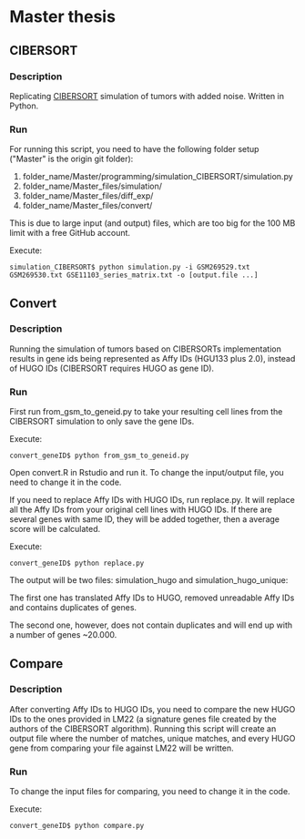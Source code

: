 # Master thesis

## CIBERSORT

### Description

Replicating [CIBERSORT](http://www.nature.com/nmeth/journal/v12/n5/abs/nmeth.3337.html) simulation of tumors with added noise. Written in Python.

### Run

For running this script, you need to have the following folder setup ("Master" is the origin git folder):

1. folder_name/Master/programming/simulation_CIBERSORT/simulation.py
2. folder_name/Master_files/simulation/
3. folder_name/Master_files/diff_exp/
4. folder_name/Master_files/convert/

This is due to large input (and output) files, which are too big for the 100 MB limit with a free GitHub account.

Execute:
```
simulation_CIBERSORT$ python simulation.py -i GSM269529.txt GSM269530.txt GSE11103_series_matrix.txt -o [output.file ...]
```

## Convert

### Description

Running the simulation of tumors based on CIBERSORTs implementation results in gene ids being represented as Affy IDs (HGU133 plus 2.0), instead of HUGO IDs (CIBERSORT requires HUGO as gene ID).

### Run

First run from_gsm_to_geneid.py to take your resulting cell lines from the CIBERSORT simulation to only save the gene IDs.

Execute:
```
convert_geneID$ python from_gsm_to_geneid.py
```
Open convert.R in Rstudio and run it. To change the input/output file, you need to change it in the code.

If you need to replace Affy IDs with HUGO IDs, run replace.py. It will replace all the Affy IDs from your original cell lines with HUGO IDs. If there are several genes with same ID, they will be added together, then a average score will be calculated.

Execute:
```
convert_geneID$ python replace.py
```
The output will be two files: simulation_hugo and simulation_hugo_unique:

The first one has translated Affy IDs to HUGO, removed unreadable Affy IDs and contains duplicates of genes.

The second one, however, does not contain duplicates and will end up with a number of genes ~20.000.

## Compare

### Description

After converting Affy IDs to HUGO IDs, you need to compare the new HUGO IDs to the ones provided in LM22 (a signature genes file created by the authors of the CIBERSORT algorithm). Running this script will create an output file where the number of matches, unique matches, and every HUGO gene from comparing your file against LM22 will be written.

### Run

To change the input files for comparing, you need to change it in the code.

Execute:
```
convert_geneID$ python compare.py
```
